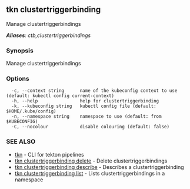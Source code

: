 ## tkn clustertriggerbinding

Manage clustertriggerbindings

***Aliases**: ctb,clustertriggerbindings*

### Synopsis

Manage clustertriggerbindings

### Options

```
  -c, --context string      name of the kubeconfig context to use (default: kubectl config current-context)
  -h, --help                help for clustertriggerbinding
  -k, --kubeconfig string   kubectl config file (default: $HOME/.kube/config)
  -n, --namespace string    namespace to use (default: from $KUBECONFIG)
  -C, --nocolour            disable colouring (default: false)
```

### SEE ALSO

* [tkn](tkn.md)	 - CLI for tekton pipelines
* [tkn clustertriggerbinding delete](tkn_clustertriggerbinding_delete.md)	 - Delete clustertriggerbindings
* [tkn clustertriggerbinding describe](tkn_clustertriggerbinding_describe.md)	 - Describes a clustertriggerbinding
* [tkn clustertriggerbinding list](tkn_clustertriggerbinding_list.md)	 - Lists clustertriggerbindings in a namespace

